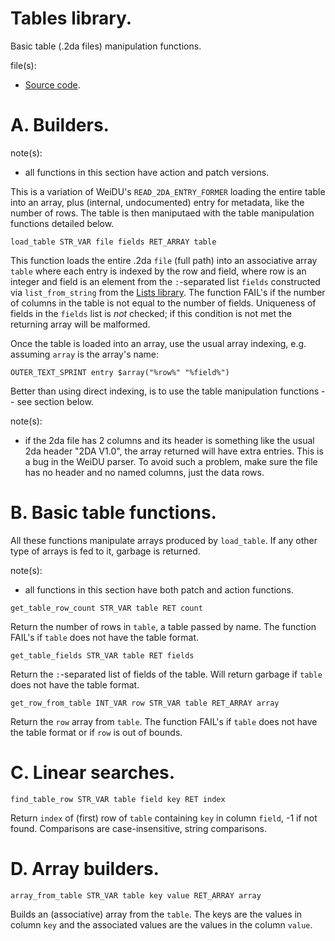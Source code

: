# Tables library.

Basic table (.2da files) manipulation functions.

file(s):

* [Source code](../../tables.tpa).

# A. Builders.

note(s):
* all functions in this section have action and patch versions.

This is a variation of WeiDU's `READ_2DA_ENTRY_FORMER` loading the entire table into an array, plus (internal, undocumented) entry for metadata, like the number of rows. The table is then maniputaed with the table manipulation functions detailed below.

`load_table STR_VAR file fields RET_ARRAY table`

This function loads the entire .2da `file` (full path) into an associative array `table` where each entry is indexed by the row and field, where row is an integer and field is an element from the `:`-separated list `fields` constructed via `list_from_string` from the [Lists library](./lists.md). The function FAIL's if the number of columns in the table is not equal to the number of fields. Uniqueness of fields in the `fields` list is *not* checked; if this condition is not met the returning array will be malformed.

Once the table is loaded into an array, use the usual array indexing, e.g. assuming `array` is the array's name:

```weidu
OUTER_TEXT_SPRINT entry $array("%row%" "%field%")
```

Better than using direct indexing, is to use the table manipulation functions -- see section below.

note(s):
* if the 2da file has 2 columns and its header is something like the usual 2da header "2DA V1.0", the array returned will have extra entries. This is a bug in the WeiDU parser. To avoid such a problem, make sure the file has no header and no named columns, just the data rows.

# B. Basic table functions.

All these functions manipulate arrays produced by `load_table`. If any other type of arrays is fed to it, garbage is returned.

note(s):
* all functions in this section have both patch and action functions.

`get_table_row_count STR_VAR table RET count`

Return the number of rows in `table`, a table passed by name. The function FAIL's if `table` does not have the table format.

`get_table_fields STR_VAR table RET fields`

Return the `:`-separated list of fields of the table. Will return garbage if `table` does not have the table format.

`get_row_from_table INT_VAR row STR_VAR table RET_ARRAY array`

Return the `row` array from `table`. The function FAIL's if `table` does not have the table format or if `row` is out of bounds.

# C. Linear searches.

`find_table_row STR_VAR table field key RET index`

Return `index` of (first) row of `table` containing `key` in column `field`, -1 if not found. Comparisons are case-insensitive, string comparisons.

# D. Array builders.

`array_from_table STR_VAR table key value RET_ARRAY array`

Builds an (associative) array from the `table`. The keys are the values in column `key` and the associated values are the values in the column `value`.
